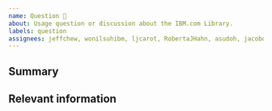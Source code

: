 ```yaml
---
name: Question 🤔
about: Usage question or discussion about the IBM.com Library.
labels: question
assignees: jeffchew, wonilsuhibm, ljcarot, RobertaJHahn, asudoh, jacobottesen-dgc, ariellalgilmore
---
```


<!--

Hi there! 👋 Hope everything is going okay using projects from the IBM.com
Library. It looks like you might have a question about our work, so we wanted to
share a couple resources that you could use if you haven't tried them yet 🙂.

If you're an IBMer, we have a couple of Slack channels available across all IBM
Workspaces:

- #ibm-digital-design for questions about the IBM.com Library
- #carbon-design-system for questions about the Carbon Design System

If these resources don't work out, help us out by filling out a couple of
details below!

-->

## Summary

## Relevant information

<!-- Provide as much useful information as you can -->

